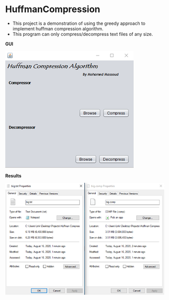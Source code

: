 # HuffmanCompression
- This project is a demonstration of using the greedy approach to implement huffman compression algorithm.
- This program can only compress/decompress text files of any size.

**GUI**

![](GUI.PNG)

**Results**

![](results.PNG)
